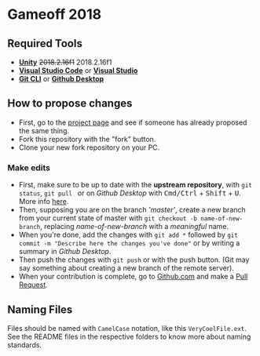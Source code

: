 # Gameoff 2018

## Required Tools

- **[Unity](https://unity3d.com/)** ~~2018.2.16f1~~ 2018.2.16f1
- **[Visual Studio Code](https://code.visualstudio.com/)** or **[Visual Studio](https://visualstudio.microsoft.com/)**
- **[Git CLI](https://git-scm.com/)** or **[Github Desktop](https://desktop.github.com/)**

## How to propose changes

- First, go to the [project page](https://github.com/QUB3X/gameoff-2018/projects/1) and see if someone has already proposed the same thing.
- Fork this repository with the "fork" button.
- Clone your new fork repository on your PC.

### Make edits
- First, make sure to be up to date with the **upstream repository**, with `git status`, `git pull ` or on *Github Desktop* with <kbd>Cmd/Ctrl</kbd> + <kbd>Shift</kbd> + <kbd>U</kbd>. More info [here](https://help.github.com/articles/syncing-a-fork/).
- Then, supposing you are on the branch *'master'*, create a new branch from your current state of master with `git checkout -b name-of-new-branch`, replacing *name-of-new-branch* with a _meaningful_ name.
- When you're done, add the changes with `git add *` followed by `git commit -m "Describe here the changes you've done"` or by writing a summary in *Github Desktop*.
- Then push the changes with `git push` or with the push button. (Git may say something about creating a new branch of the remote server).
- When your contribution is complete, go to [Github.com](https://github.com) and make a [Pull Request](https://help.github.com/articles/creating-a-pull-request/).

## Naming Files

Files should be named with `CamelCase` notation, like this `VeryCoolFile.ext`.
See the README files in the respective folders to know more about naming standards.
